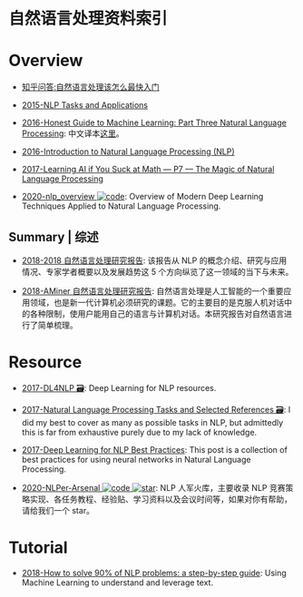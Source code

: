 # 自然语言处理资料索引

# Overview

- [知乎问答:自然语言处理该怎么最快入门](https://www.zhihu.com/question/19895141/answer/20084186)

- [2015-NLP Tasks and Applications](http://www.cs.jhu.edu/~jason/465/PDFSlides/lect36-tasks.pdf)

- [2016-Honest Guide to Machine Learning: Part Three Natural Language Processing](https://medium.com/axiomzenteam/honest-guide-to-machine-learning-part-three-54a1c71a9d64#.6m3avvq29): 中文译本[这里](http://www.jiqizhixin.com/article/2314)。

- [2016-Introduction to Natural Language Processing (NLP)](http://blog.algorithmia.com/introduction-natural-language-processing-nlp/)

- [2017-Learning AI if You Suck at Math — P7 — The Magic of Natural Language Processing](https://parg.co/bR4)

- [2020-nlp_overview ![code](https://ng-tech.icu/assets/code.svg)](https://github.com/omarsar/nlp_overview): Overview of Modern Deep Learning Techniques Applied to Natural Language Processing.

## Summary | 综述

- [2018-2018 自然语言处理研究报告](https://mp.weixin.qq.com/s/Hz2_xAyToCEXf2scl7me8Q): 该报告从 NLP 的概念介绍、研究与应用情况、专家学者概要以及发展趋势这 5 个方向纵览了这一领域的当下与未来。

- [2018-AMiner 自然语言处理研究报告](https://static.aminer.cn/misc/article/nlp.pdf): 自然语言处理是人工智能的一个重要应用领域，也是新一代计算机必须研究的课题。它的主要目的是克服人机对话中的各种限制，使用户能用自己的语言与计算机对话。本研究报告对自然语言进行了简单梳理。

# Resource

- [2017-DL4NLP 🗃️](https://github.com/andrewt3000/DL4NLP): Deep Learning for NLP resources.

- [2017-Natural Language Processing Tasks and Selected References 🗃️](https://github.com/Kyubyong/nlp_tasks): I did my best to cover as many as possible tasks in NLP, but admittedly this is far from exhaustive purely due to my lack of knowledge.

- [2017-Deep Learning for NLP Best Practices](http://ruder.io/deep-learning-nlp-best-practices/index.html#optimization): This post is a collection of best practices for using neural networks in Natural Language Processing.

- [2020-NLPer-Arsenal ![code](https://ng-tech.icu/assets/code.svg) ![star](https://img.shields.io/github/stars/TingFree/NLPer-Arsenal)](https://github.com/TingFree/NLPer-Arsenal): NLP 人军火库，主要收录 NLP 竞赛策略实现、各任务教程、经验贴、学习资料以及会议时间等，如果对你有帮助，请给我们一个 star。

# Tutorial

- [2018-How to solve 90% of NLP problems: a step-by-step guide](https://parg.co/UiG): Using Machine Learning to understand and leverage text.
